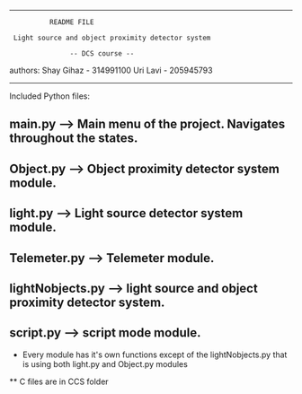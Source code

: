 --------------------------------------------------------------
 			  README FILE

     Light source and object proximity detector system

         	       -- DCS course --

authors:	Shay Gihaz - 314991100
                Uri Lavi - 205945793
		      
--------------------------------------------------------------

Included Python files:

## main.py --> Main menu of the project. Navigates throughout the states.

## Object.py --> Object proximity detector system module.

## light.py --> Light source detector system module.

## Telemeter.py --> Telemeter module.

## lightNobjects.py --> light source and object proximity detector system.

## script.py --> script mode module.

* Every module has it's own functions except of the lightNobjects.py that is using both light.py and Object.py modules

** C files are in CCS folder
